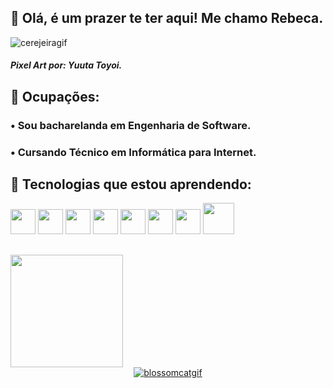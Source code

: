 ## :cherry_blossom: Olá, é um prazer te ter aqui! Me chamo Rebeca. 
<div align="start">
<img src="https://i1.wp.com/garotasnerds.com/wp-content/uploads/2018/05/gato.gif?resize=500%2C288" alt="cerejeiragif">
</div>

##### Pixel Art por: Yuuta Toyoi.

## :cherry_blossom: Ocupações: 
### • Sou bacharelanda em Engenharia de Software.
### • Cursando Técnico em Informática para Internet. 
## :cherry_blossom: Tecnologias que estou aprendendo:
<img src="https://cdn.jsdelivr.net/gh/devicons/devicon/icons/html5/html5-plain-wordmark.svg" width="40" height="40" /> <img src="https://cdn.jsdelivr.net/gh/devicons/devicon/icons/css3/css3-plain-wordmark.svg" width="40" height="40"/> <img src="https://cdn.jsdelivr.net/gh/devicons/devicon/icons/javascript/javascript-original.svg" width="40" height="40"/>
<img src="https://cdn.jsdelivr.net/gh/devicons/devicon/icons/bootstrap/bootstrap-original.svg" width="40" height="40"/>
<img src="https://cdn.jsdelivr.net/gh/devicons/devicon/icons/jasmine/jasmine-plain-wordmark.svg" width="40" height="40" />
<img src="https://cdn.jsdelivr.net/gh/devicons/devicon/icons/python/python-original-wordmark.svg" width="40" height="40"/>
<img src="https://cdn.jsdelivr.net/gh/devicons/devicon/icons/git/git-plain-wordmark.svg" width="40" height="40"/>
<img src="https://cdn.jsdelivr.net/gh/devicons/devicon/icons/nodejs/nodejs-plain-wordmark.svg" width="50" height="50" />
## 

<div>
<a href="https://github.com/RebecaVelasc0">
<img height="180em" src="https://github-readme-stats.vercel.app/api/top-langs/?username=RebecaVelasc0&layout=compact&langs_count=7&theme=dracula"/>
</div>
         
         
<div align="center">
<img src="https://i.pinimg.com/originals/6c/49/01/6c4901a02c1b54a728980d55c3f2e179.gif" alt="blossomcatgif">
</div>


         

          

          
          
          
          
